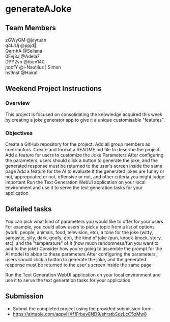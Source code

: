 # **generateAJoke**

## **Team Members**

zGWyGM @jeytuan  
q4IJUj @ppjd📍  
QernhA @Seliana  
0Fvj3J @Adela7  
DPY2vn @tben140  
jtqbfY @i-Nautilus | Simon  
hs9nst @Hairat  


## **Weekend Project Instructions**

### **Overview**
This project is focused on consolidating the knowledge acquired this week by creating a joke generator app to give it a unique customisable "features".

### **Objectives**

Create a GitHub repository for the project.
Add all group members as contributors.
Create and format a README.md file to describe the project.
Add a feature for users to customize the Joke Parameters
After configuring the parameters, users should click a button to generate the joke, and the generated response must be returned to the user's screen inside the same page
Add a feature for the AI to evaluate if the generated jokes are funny or not, appropriated or not, offensive or not, and other criteria you might judge important
Run the Text Generation WebUI application on your local environment and use it to serve the text generation tasks for your application


## **Detailed tasks**
You can pick what kind of parameters you would like to offer for your users
For example, you could allow users to pick a topic from a list of options (work, people, animals, food, television, etc), a tone for the joke (witty, sarcastic, silly, dark, goofy, etc), the kind of joke (pun, knock-knock, story, etc), and the "temperature" of it (how much randomness/fun you want to add to the joke)
Consider how you're going to assemble the prompt for the AI model to abide to these parameters
After configuring the parameters, users should click a button to generate the joke, and the generated response must be returned to the user's screen inside the same page

Run the Text Generation WebUI application on your local environment and use it to serve the text generation tasks for your application


## **Submission**

* Submit the completed project using the provided submission form.
* https://airtable.com/appvHXf1Frbey8ND9/shratbSozLcC5zMw8
